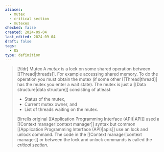 ```yaml
---
aliases:
  - mutex
  - critical section
  - mutexes
checked: false
created: 2024-09-04
last_edited: 2024-09-04
draft: false
tags:
  - OS
type: definition
---
```

>[!tldr] Mutex
> A *mutex* is a lock on some shared operation between [[Thread|threads]]. For example accessing shared memory. To do the operation you must obtain the mutex (if some other [[Thread|thread]] has the mutex you enter a wait state). The mutex is just a [[Data structure|data structure]] consisting of atleast:
> - Status of the mutex,
> - Current mutex owner, and
> - List of threads waiting on the mutex.
> 
> Birrells original [[Application Programming Interface (API)|API]] used a [[Context manager|context manager]] syntax but common [[Application Programming Interface (API)|apis]] use an lock and unlock command. The code in the [[Context manager|context manager]] or between the lock and unlock commands is called the *critical section*.

